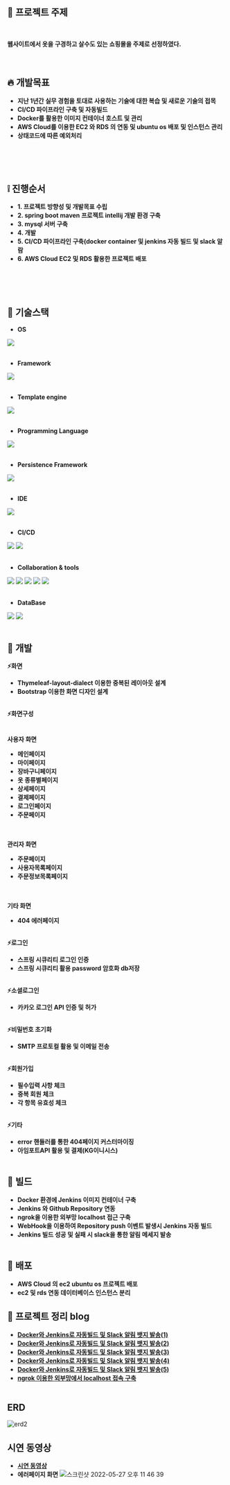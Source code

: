 
## :raising_hand: 프로젝트 주제
<br />

**웹사이트에서 옷을 구경하고 살수도 있는 쇼핑몰을 주제로 선정하였다.**  
<br />
<br />
## :fire: 개발목표

- **지난 1년간 실무 경험을 토대로 사용하는 기술에 대한 복습 및 새로운 기술의 접목**
- **CI/CD 파이프라인 구축 및 자동빌드**
- **Docker를 활용한 이미지 컨테이너 호스트 및 관리**
- **AWS Cloud를 이용한 EC2 와 RDS 의 연동 및 ubuntu os 배포 및 인스턴스 관리** 
- **상태코드에 따른 예외처리**<br /><br /><br /><br /><br />

## :grey_exclamation:  진행순서
- **1. 프로젝트 방향성 및 개발목표 수립**
- **2. spring boot maven 프로젝트 intellij 개발 환경 구축**
- **3. mysql 서버 구축**
- **4. 개발**
- **5. CI/CD 파이프라인 구축(docker container 및 jenkins 자동 빌드 및 slack 알람**
- **6. AWS Cloud EC2 및 RDS 활용한 프로젝트 배포**
<br /><br /><br /><br /><br />
## :hammer: 기술스택
- **OS**

<img src="https://img.shields.io/badge/mac OS-000000?style=for-the-badge&logo=mac&logoColor=white"><br /><br />
- **Framework**

<img src="https://img.shields.io/badge/SpringBoot-6DB33F?style=for-the-badge&logo=SpringBoot&logoColor=white"><br /><br />
- **Template engine**

<img src="https://img.shields.io/badge/Thymeleaf-005F0F?style=for-the-badge&logo=Thymeleaf&logoColor=white"> <br /><br />
- **Programming Language**

<img src="https://img.shields.io/badge/JAVA-007396?style=for-the-badge&logo=JAVA&logoColor=white"> <br /><br />
- **Persistence Framework**

<img src="https://img.shields.io/badge/Jpa-007396?style=for-the-badge&logo=Jpa&logoColor=white">    <br /><br />        
- **IDE**

<img src="https://img.shields.io/badge/intellj IDEA-000000?style=for-the-badge&logo=IntelliJ IDEA&logoColor=white"><br /><br />
- **CI/CD**
 
<img src="https://img.shields.io/badge/DOCKER-2496ED?style=for-the-badge&logo=Docker&logoColor=white"> <img src="https://img.shields.io/badge/jenkins-D24939?style=for-the-badge&logo=Jenkins&logoColor=white"><br /><br />
- **Collaboration & tools**

<img src="https://img.shields.io/badge/GIT-D24939?style=for-the-badge&logo=GIT&logoColor=white"> <img src="https://img.shields.io/badge/GITHUB-181717?style=for-the-badge&logo=GITHUB&logoColor=white"> <img src="https://img.shields.io/badge/SLACK-4A154B?style=for-the-badge&logo=SLACK&logoColor=white">
<img src="https://img.shields.io/badge/postman-FF6C37?style=for-the-badge&logo=postman&logoColor=white"> <img src="https://img.shields.io/badge/ngrok-1F1E37?style=for-the-badge&logo=ngrok&logoColor=white"> <br /><br />
- **DataBase**

<img src="https://img.shields.io/badge/mysql-4479A1?style=for-the-badge&logo=mysql&logoColor=white"> <img src="https://img.shields.io/badge/h2-1F1E37?style=for-the-badge&logo=h2&logoColor=white"><br /><br />


## :wrench: 개발

**:zap:화면**
- **Thymeleaf-layout-dialect 이용한 중복된 레이아웃 설계**
- **Bootstrap 이용한 화면 디자인 설계**<br /><br />

**:zap:화면구성**
<br /><br />
<br /> **사용자 화면**                                            
- **메인페이지**                                        
- **마이페이지**
- **장바구니페이지**
- **옷 종류별페이지**
- **상세페이지**
- **결제페이지**
- **로그인페이지**
- **주문페이지**<br /><br />

<br />**관리자 화면**
- **주문페이지**
- **사용자목록페이지**
- **주문정보목록페이지**<br /><br />

<br />**기타 화면**
- **404 에러페이지**<br /><br />



**:zap:로그인**
- **스프링 시큐리티 로그인 인증**
- **스프링 시큐리티 활용 password 암호화 db저장**<br /><br />

**:zap:소셜로그인**
- **카카오 로그인 API 인증 및 허가**<br /><br />

**:zap:비밀번호 초기화**
- **SMTP 프로토컬 활용 및 이메일 전송**<br /><br />

**:zap:회원가입**
- **필수입력 사항 체크**
- **중복 회원 체크**
- **각 항목 유효성 체크**<br /><br />

**:zap:기타**
- **error 핸들러를 통한 404페이지 커스터마이징**
- **아임포트API 활용 및 결제(KG이니시스)**<br /><br />

## :open_file_folder: 빌드

- **Docker 환경에 Jenkins 이미지 컨테이너 구축**
- **Jenkins 와 Github Repository 연동**
- **ngrok을 이용한 외부망 localhost 접근 구축**
- **WebHook을 이용하여 Repository push 이벤트 발생시 Jenkins 자동 빌드**
- **Jenkins 빌드 성공 및 실패 시 slack을 통한 알림 메세지 발송**<br /><br />

## :open_file_folder: 배포
- **AWS Cloud 의 ec2 ubuntu os 프로젝트 배포**
- **ec2 및 rds 연동 데이터베이스 인스턴스 분리**
 
 ## :egg: 프로젝트 정리 blog

- **[Docker와 Jenkins로 자동빌드 및 Slack 알림 뱃지 발송(1)](https://yjkim-dev.tistory.com/11)**
- **[Docker와 Jenkins로 자동빌드 및 Slack 알림 뱃지 발송(2)](https://yjkim-dev.tistory.com/12)**
- **[Docker와 Jenkins로 자동빌드 및 Slack 알림 뱃지 발송(3)](https://yjkim-dev.tistory.com/13)**
- **[Docker와 Jenkins로 자동빌드 및 Slack 알림 뱃지 발송(4)](https://yjkim-dev.tistory.com/14)**
- **[Docker와 Jenkins로 자동빌드 및 Slack 알림 뱃지 발송(5)](https://yjkim-dev.tistory.com/15)**
- **[ngrok 이용한 외부망에서 localhost 접속 구축](https://yjkim-dev.tistory.com/16)**<br /><br />


## ERD
![erd2](https://user-images.githubusercontent.com/73875312/170714352-932d627b-5771-4c43-ae19-c1fd0024c89a.png)


## 시연 동영상

- **[시연 동영상](https://yjkim-dev.tistory.com/17)**
- **에러페이지 화면**
![스크린샷 2022-05-27 오후 11 46 39](https://user-images.githubusercontent.com/73875312/170723091-d1048f77-c347-42f3-aad6-4c5c4436b849.png)







